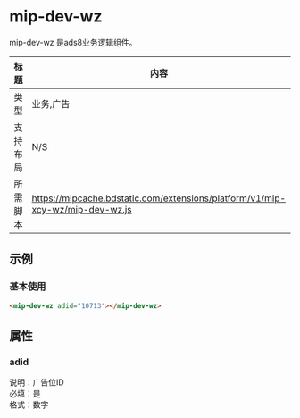 ﻿# mip-dev-wz

mip-dev-wz 是ads8业务逻辑组件。

标题|内容
----|----
类型|业务,广告
支持布局|N/S
所需脚本|https://mipcache.bdstatic.com/extensions/platform/v1/mip-xcy-wz/mip-dev-wz.js

## 示例

### 基本使用

```html
<mip-dev-wz adid="10713"></mip-dev-wz>
```
## 属性

### adid

说明：广告位ID   
必填：是    
格式：数字    
